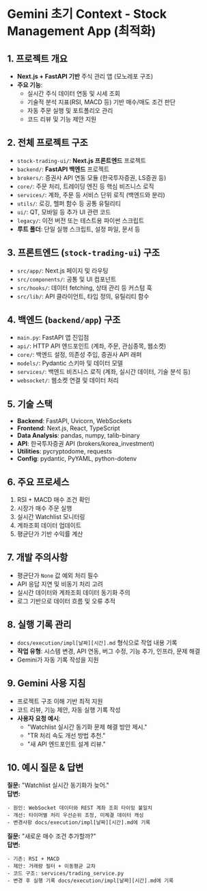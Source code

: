 # Gemini 초기 Context - Stock Management App (최적화)

## 1. 프로젝트 개요
- **Next.js + FastAPI 기반** 주식 관리 앱 (모노레포 구조)
- **주요 기능**:
  - 실시간 주식 데이터 연동 및 시세 조회
  - 기술적 분석 지표(RSI, MACD 등) 기반 매수/매도 조건 판단
  - 자동 주문 실행 및 포트폴리오 관리
  - 코드 리뷰 및 기능 제안 지원

## 2. 전체 프로젝트 구조
- `stock-trading-ui/`: **Next.js 프론트엔드** 프로젝트
- `backend/`: **FastAPI 백엔드** 프로젝트
- `brokers/`: 증권사 API 연동 모듈 (한국투자증권, LS증권 등)
- `core/`: 주문 처리, 트레이딩 엔진 등 핵심 비즈니스 로직
- `services/`: 계좌, 주문 등 서비스 단위 로직 (백엔드와 분리)
- `utils/`: 로깅, 헬퍼 함수 등 공통 유틸리티
- `ui/`: QT, 모바일 등 추가 UI 관련 코드
- `legacy/`: 이전 버전 또는 테스트용 파이썬 스크립트
- **루트 폴더**: 단일 실행 스크립트, 설정 파일, 문서 등

## 3. 프론트엔드 (`stock-trading-ui`) 구조
- `src/app/`: Next.js 페이지 및 라우팅
- `src/components/`: 공통 및 UI 컴포넌트
- `src/hooks/`: 데이터 fetching, 상태 관리 등 커스텀 훅
- `src/lib/`: API 클라이언트, 타입 정의, 유틸리티 함수

## 4. 백엔드 (`backend/app`) 구조
- `main.py`: FastAPI 앱 진입점
- `api/`: HTTP API 엔드포인트 (계좌, 주문, 관심종목, 웹소켓)
- `core/`: 백엔드 설정, 의존성 주입, 증권사 API 래퍼
- `models/`: Pydantic 스키마 및 데이터 모델
- `services/`: 백엔드 비즈니스 로직 (계좌, 실시간 데이터, 기술 분석 등)
- `websocket/`: 웹소켓 연결 및 데이터 처리

## 5. 기술 스택
- **Backend**: FastAPI, Uvicorn, WebSockets
- **Frontend**: Next.js, React, TypeScript
- **Data Analysis**: pandas, numpy, talib-binary
- **API**: 한국투자증권 API (brokers/korea_investment)
- **Utilities**: pycryptodome, requests
- **Config**: pydantic, PyYAML, python-dotenv

## 6. 주요 프로세스
1. RSI + MACD 매수 조건 확인
2. 시장가 매수 주문 실행
3. 실시간 Watchlist 모니터링
4. 계좌조회 데이터 업데이트
5. 평균단가 기반 수익률 계산

## 7. 개발 주의사항
- 평균단가 `None` 값 예외 처리 필수
- API 응답 지연 및 비동기 처리 고려
- 실시간 데이터와 계좌조회 데이터 동기화 주의
- 로그 기반으로 데이터 흐름 및 오류 추적

## 8. 실행 기록 관리
- `docs/execution/impl[날짜][시간].md` 형식으로 작업 내용 기록
- **작업 유형**: 시스템 변경, API 연동, 버그 수정, 기능 추가, 인프라, 문제 해결
- Gemini가 자동 기록 작성을 지원

## 9. Gemini 사용 지침
- 프로젝트 구조 이해 기반 최적 지원
- 코드 리뷰, 기능 제안, 자동 실행 기록 작성
- **사용자 요청 예시**:
  - "Watchlist 실시간 동기화 문제 해결 방안 제시."
  - "TR 처리 속도 개선 방법 추천."
  - "새 API 엔드포인트 설계 리뷰."

## 10. 예시 질문 & 답변
**질문:** "Watchlist 실시간 동기화가 늦어."  
**답변:** 
```
- 원인: WebSocket 데이터와 REST 계좌 조회 타이밍 불일치
- 개선: 타이머별 처리 우선순위 조정, 미체결 데이터 캐싱
- 변경사항 docs/execution/impl[날짜][시간].md에 기록
```
**질문:** "새로운 매수 조건 추가할까?"  
**답변:**
```
- 기존: RSI + MACD
- 제안: 거래량 필터 + 이동평균 교차
- 코드 구조: services/trading_service.py
- 변경 후 실행 기록 docs/execution/impl[날짜][시간].md에 기록
```
